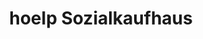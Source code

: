 ---
title: "hoelp Sozialkaufhaus"
url: /sankt-michaelisdonn/hoelp-sozialkaufhaus/
shop: Gebrauchtwaren
---